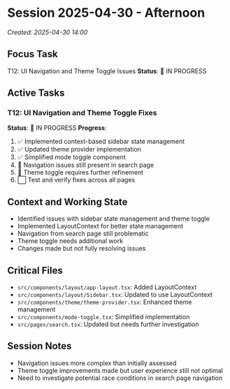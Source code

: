 # Session 2025-04-30 - Afternoon
*Created: 2025-04-30 14:00*

## Focus Task
T12: UI Navigation and Theme Toggle Issues
**Status**: 🔄 IN PROGRESS

## Active Tasks
### T12: UI Navigation and Theme Toggle Fixes
**Status**: 🔄 IN PROGRESS
**Progress**:
1. ✅ Implemented context-based sidebar state management
2. ✅ Updated theme provider implementation
3. ✅ Simplified mode toggle component
4. 🔄 Navigation issues still present in search page
5. 🔄 Theme toggle requires further refinement
6. ⬜ Test and verify fixes across all pages

## Context and Working State
- Identified issues with sidebar state management and theme toggle
- Implemented LayoutContext for better state management
- Navigation from search page still problematic
- Theme toggle needs additional work
- Changes made but not fully resolving issues

## Critical Files
- `src/components/layout/app-layout.tsx`: Added LayoutContext
- `src/components/layout/Sidebar.tsx`: Updated to use LayoutContext
- `src/components/theme/theme-provider.tsx`: Enhanced theme management
- `src/components/mode-toggle.tsx`: Simplified implementation
- `src/pages/search.tsx`: Updated but needs further investigation

## Session Notes
- Navigation issues more complex than initially assessed
- Theme toggle improvements made but user experience still not optimal
- Need to investigate potential race conditions in search page navigation